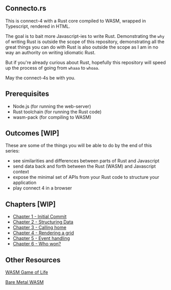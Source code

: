 ## Connecto.rs

This is connect-4 with a Rust core compiled to WASM, wrapped in Typescript, rendered in HTML.

The goal is to bait more Javascript-ies to write Rust.
Demonstrating the `why` of writing Rust is outside the scope of this repository, demonstrating all the great things you can do with Rust is also outside the scope as I am in no way an authority on writing idiomatic Rust.

But if you're already curious about Rust, hopefully this repository will speed up the process of going from `whaaa` to `whoaa`.

May the connect-4s be with you.

## Prerequisites

- Node.js (for running the web-server)
- Rust toolchain (for running the Rust code)
- wasm-pack (for compiling to WASM)

## Outcomes [WIP]

These are some of the things you will be able to do by the end of this series:

- see similarities and differences between parts of Rust and Javascript
- send data back and forth between the Rust (WASM) and Javascript context
- expose the minimal set of APIs from your Rust code to structure your application
- play connect 4 in a browser

## Chapters [WIP]

- [Chapter 1 - Initial Commit](https://github.com/tauseefk/connectors/tree/making-connections)
- [Chapter 2 - Structuring Data](https://github.com/tauseefk/connectors/tree/data-as-enums)
- [Chapter 3 - Calling home]()
- [Chapter 4 - Rendering a grid]()
- [Chapter 5 - Event handling]()
- [Chapter 6 - Who won?]()

## Other Resources

[WASM Game of Life](https://rustwasm.github.io/book/game-of-life/introduction.html)

[Bare Metal WASM](https://cliffle.com/blog/bare-metal-wasm/)

